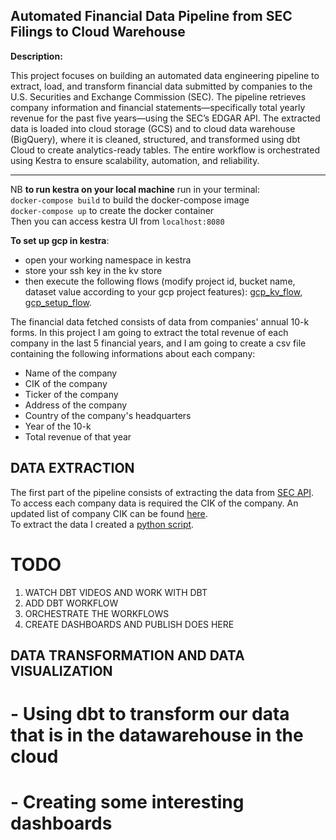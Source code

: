 ## Automated Financial Data Pipeline from SEC Filings to Cloud Warehouse

**Description:**


This project focuses on building an automated data engineering pipeline to extract, load, and transform financial data submitted by companies to the U.S. Securities and Exchange Commission (SEC). 
The pipeline retrieves company information and financial statements—specifically total yearly revenue for the past five years—using the SEC’s EDGAR API. 
The extracted data is loaded into cloud storage (GCS) and to cloud data warehouse (BigQuery), where it is cleaned, structured, and transformed using dbt Cloud to create analytics-ready tables. 
The entire workflow is orchestrated using Kestra to ensure scalability, automation, and reliability.


***


NB **to run kestra on your local machine** run in your terminal:\
`docker-compose build` to build the docker-compose image\
`docker-compose up` to create the docker container\
Then you can access kestra UI from `localhost:8080`

**To set up gcp in kestra**:
* open your working namespace in kestra
* store your ssh key in the kv store
* then execute the following flows (modify project id, bucket name, dataset value according to your gcp project features): [gcp_kv_flow](https://github.com/ChiarelliS/Portfolio/blob/main/Project1/flows/gcp_kv.yml), [gcp_setup_flow](https://github.com/ChiarelliS/Portfolio/blob/main/Project1/flows/gcp_setup.yml).

The financial data fetched consists of data from companies' annual 10-k forms.
   In this project I am going to extract the total revenue of each company in the last 5 financial years, and I am going to create a csv file containing the following informations about each company:
* Name of the company
* CIK of the company
* Ticker of the company
* Address of the company
* Country of the company's headquarters
* Year of the 10-k
* Total revenue of that year


## DATA EXTRACTION 
The first part of the pipeline consists of extracting the data from [SEC API](https://www.sec.gov/search-filings/edgar-application-programming-interfaces).\
To access each company data is required the CIK of the company. An updated list of company CIK can be found [here](https://www.sec.gov/files/company_tickers.json).\
To extract the data I created a [python script](https://github.com/ChiarelliS/Portfolio/blob/main/Project1/api.py).


# TODO
1. WATCH DBT VIDEOS AND WORK WITH DBT
2. ADD DBT WORKFLOW
3. ORCHESTRATE THE WORKFLOWS
4. CREATE DASHBOARDS AND PUBLISH DOES HERE



## DATA TRANSFORMATION AND DATA VISUALIZATION
# - Using dbt to transform our data that is in the datawarehouse in the cloud
# - Creating some interesting dashboards 
